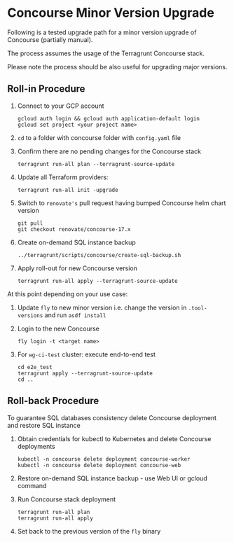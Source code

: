 # Concourse Minor Version Upgrade

Following is a tested upgrade path for a minor version upgrade of Concourse (partially manual).

The process assumes the usage of the Terragrunt Concourse stack.

Please note the process should be also useful for upgrading major versions.

## Roll-in Procedure

1. Connect to your GCP account
   ```
   gcloud auth login && gcloud auth application-default login
   gcloud set project <your project name>
   ```

2. `cd` to a folder with concourse folder with `config.yaml` file

3. Confirm there are no pending changes for the Concourse stack
   ```
   terragrunt run-all plan --terragrunt-source-update
   ```

4. Update all Terraform providers:
   ```
   terragrunt run-all init -upgrade
   ```

5. Switch to `renovate's` pull request having bumped Concourse helm chart version
   ```
   git pull
   git checkout renovate/concourse-17.x
   ```

6. Create on-demand SQL instance backup
   ```
   ../terragrunt/scripts/concourse/create-sql-backup.sh
   ```

7. Apply roll-out for new Concourse version
   ```
   terragrunt run-all apply --terragrunt-source-update
   ```

At this point depending on your use case:

1. Update `fly` to new minor version i.e. change the version in `.tool-versions` and run `asdf install`

2. Login to the new Concourse
   ```
   fly login -t <target name>
   ```

3. For `wg-ci-test` cluster: execute end-to-end test
   ```
   cd e2e_test
   terragrunt apply --terragrunt-source-update
   cd ..
   ```

## Roll-back Procedure

To guarantee SQL databases consistency delete Concourse deployment and restore SQL instance

1. Obtain credentials for kubectl to Kubernetes and delete Concourse deployments
   ```
   kubectl -n concourse delete deployment concourse-worker
   kubectl -n concourse delete deployment concourse-web
   ```

2. Restore on-demand SQL instance backup - use Web UI or gcloud command

3. Run Concourse stack deployment
   ```
   terragrunt run-all plan
   terragrunt run-all apply
   ```

4. Set back to the previous version of the `fly` binary
